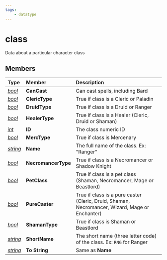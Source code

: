 ```yaml
---
tags:
    - datatype
---
```


# class

Data about a particular character class

## Members

| **Type** | **Member** | **Description** |
| :--- | :--- | :--- |
| [_bool_](datatype-bool.md) | **CanCast** | Can cast spells, including Bard |
| [_bool_](datatype-bool.md) | **ClericType** | True if class is a Cleric or Paladin |
| [_bool_](datatype-bool.md) | **DruidType** | True if class is a Druid or Ranger |
| [_bool_](datatype-bool.md) | **HealerType** | True if class is a Healer (Cleric, Druid or Shaman) |
| [_int_](datatype-int.md) | **ID** | The class numeric ID |
| [_bool_](datatype-bool.md) | **MercType** | True if class is Mercenary |
| [_string_](datatype-string.md) | **Name** | The full name of the class. Ex: "Ranger" |
| [_bool_](datatype-bool.md) | **NecromancerType** | True if class is a Necromancer or Shadow Knight |
| [_bool_](datatype-bool.md) | **PetClass** | True if class is a pet class (Shaman, Necromancer, Mage or Beastlord) |
| [_bool_](datatype-bool.md) | **PureCaster** | True if class is a pure caster (Cleric, Druid, Shaman, Necromancer, Wizard, Mage or Enchanter) |
| [_bool_](datatype-bool.md) | **ShamanType** | True if class is Shaman or Beastlord |
| [_string_](datatype-string.md) | **ShortName** | The short name (three letter code) of the class. Ex: `RNG` for Ranger |
| [_string_](datatype-string.md) | **To String** | Same as **Name** |
